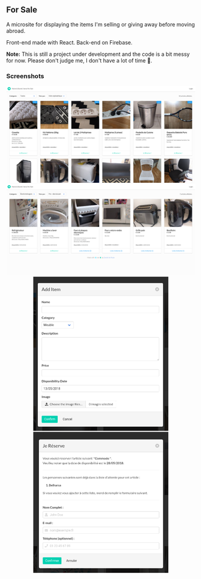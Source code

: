 ## For Sale

A microsite for displaying the items I'm selling or giving away before moving abroad.

Front-end made with React.
Back-end on Firebase.

**Note:** This is still a project under development and the code is a bit messy for now. Please don't judge me, I don't have a lot of time 😬.

### Screenshots

<p align="center">
<img src="public/images/screenshot1.png" width=720></img> 
<img src="public/images/screenshot2.png" width=720></img>
<img src="public/images/screenshot3.png" width=360></img> <img src="public/images/screenshot4.png" width=360></img>
</p>